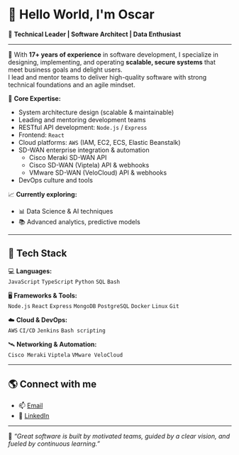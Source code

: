 # 👋 Hello World, I'm Oscar

🎯 **Technical Leader | Software Architect | Data Enthusiast**

---

🌟 With **17+ years of experience** in software development, I specialize in designing, implementing, and operating **scalable, secure systems** that meet business goals and delight users.  
I lead and mentor teams to deliver high-quality software with strong technical foundations and an agile mindset.

🧰 **Core Expertise:**
- System architecture design (scalable & maintainable)
- Leading and mentoring development teams
- RESTful API development: `Node.js` / `Express`
- Frontend: `React`
- Cloud platforms: `AWS` (IAM, EC2, ECS, Elastic Beanstalk)
- SD-WAN enterprise integration & automation
  - Cisco Meraki SD-WAN API
  - Cisco SD-WAN (Viptela) API & webhooks
  - VMware SD-WAN (VeloCloud) API & webhooks
- DevOps culture and tools

📈 **Currently exploring:**
- 📊 Data Science & AI techniques
- 📚 Advanced analytics, predictive models

---

## 🚀 Tech Stack

💻 **Languages:**  
`JavaScript` `TypeScript` `Python` `SQL` `Bash`

🖥️ **Frameworks & Tools:**  
`Node.js` `React` `Express` `MongoDB` `PostgreSQL` `Docker` `Linux` `Git`

☁️ **Cloud & DevOps:**  
`AWS` `CI/CD` `Jenkins` `Bash scripting`

🛰️ **Networking & Automation:**  
`Cisco Meraki` `Viptela` `VMware VeloCloud`

---

## 🌎 Connect with me

- 📫 [Email](mailto:oscar.gtz@gmail.com)  
- 💼 [LinkedIn](https://www.linkedin.com/in/oscar-gutierrez-escamilla-4b0a8062/)

---

📖 *“Great software is built by motivated teams, guided by a clear vision, and fueled by continuous learning.”*


